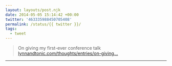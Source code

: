 ```yaml
---
layout: layouts/post.njk
date: 2014-05-05 15:14:42 +00:00
twitter: '463335988450705408'
permalink: /status/{{ twitter }}/
tags: 
  - tweet
---
```


> On giving my first-ever conference talk [lynnandtonic.com/thoughts/entries/on-giving…](https://lynnandtonic.com/thoughts/entries/on-giving-my-first-ever-conference-talk)

---
